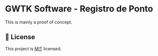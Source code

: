 # GWTK Software - Registro de Ponto

This is mainly a proof of concept.

## :bookmark: License

This project is [MIT](LICENSE) licensed.
